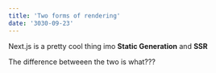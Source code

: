 ```yaml
---
title: 'Two forms of rendering'
date: '3030-09-23'
---
```


Next.js is a pretty cool thing imo **Static Generation** and **SSR**

The difference betweeen the two is what???